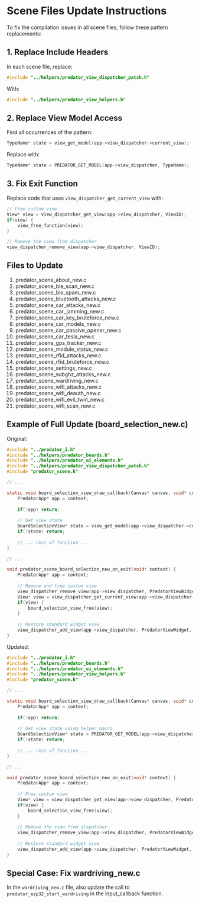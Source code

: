 # Scene Files Update Instructions

To fix the compilation issues in all scene files, follow these pattern replacements:

## 1. Replace Include Headers

In each scene file, replace:
```c
#include "../helpers/predator_view_dispatcher_patch.h"
```
With:
```c
#include "../helpers/predator_view_helpers.h"
```

## 2. Replace View Model Access

Find all occurrences of the pattern:
```c
TypeName* state = view_get_model(app->view_dispatcher->current_view);
```

Replace with:
```c
TypeName* state = PREDATOR_GET_MODEL(app->view_dispatcher, TypeName);
```

## 3. Fix Exit Function

Replace code that uses `view_dispatcher_get_current_view` with:
```c
// Free custom view
View* view = view_dispatcher_get_view(app->view_dispatcher, ViewID);
if(view) {
    view_free_function(view);
}

// Remove the view from dispatcher
view_dispatcher_remove_view(app->view_dispatcher, ViewID);
```

## Files to Update

1. predator_scene_about_new.c
2. predator_scene_ble_scan_new.c
3. predator_scene_ble_spam_new.c
4. predator_scene_bluetooth_attacks_new.c
5. predator_scene_car_attacks_new.c
6. predator_scene_car_jamming_new.c
7. predator_scene_car_key_bruteforce_new.c
8. predator_scene_car_models_new.c
9. predator_scene_car_passive_opener_new.c
10. predator_scene_car_tesla_new.c
11. predator_scene_gps_tracker_new.c
12. predator_scene_module_status_new.c
13. predator_scene_rfid_attacks_new.c
14. predator_scene_rfid_bruteforce_new.c
15. predator_scene_settings_new.c
16. predator_scene_subghz_attacks_new.c
17. predator_scene_wardriving_new.c
18. predator_scene_wifi_attacks_new.c
19. predator_scene_wifi_deauth_new.c
20. predator_scene_wifi_evil_twin_new.c
21. predator_scene_wifi_scan_new.c

## Example of Full Update (board_selection_new.c)

Original:
```c
#include "../predator_i.h"
#include "../helpers/predator_boards.h"
#include "../helpers/predator_ui_elements.h"
#include "../helpers/predator_view_dispatcher_patch.h"
#include "predator_scene.h"

// ...

static void board_selection_view_draw_callback(Canvas* canvas, void* context) {
    PredatorApp* app = context;
    
    if(!app) return;
    
    // Get view state
    BoardSelectionView* state = view_get_model(app->view_dispatcher->current_view);
    if(!state) return;
    
    // ... rest of function ...
}

// ...

void predator_scene_board_selection_new_on_exit(void* context) {
    PredatorApp* app = context;
    
    // Remove and free custom view
    view_dispatcher_remove_view(app->view_dispatcher, PredatorViewWidget);
    View* view = view_dispatcher_get_current_view(app->view_dispatcher);
    if(view) {
        board_selection_view_free(view);
    }
    
    // Restore standard widget view
    view_dispatcher_add_view(app->view_dispatcher, PredatorViewWidget, widget_get_view(app->widget));
}
```

Updated:
```c
#include "../predator_i.h"
#include "../helpers/predator_boards.h"
#include "../helpers/predator_ui_elements.h"
#include "../helpers/predator_view_helpers.h"
#include "predator_scene.h"

// ...

static void board_selection_view_draw_callback(Canvas* canvas, void* context) {
    PredatorApp* app = context;
    
    if(!app) return;
    
    // Get view state using helper macro
    BoardSelectionView* state = PREDATOR_GET_MODEL(app->view_dispatcher, BoardSelectionView);
    if(!state) return;
    
    // ... rest of function ...
}

// ...

void predator_scene_board_selection_new_on_exit(void* context) {
    PredatorApp* app = context;
    
    // Free custom view
    View* view = view_dispatcher_get_view(app->view_dispatcher, PredatorViewWidget);
    if(view) {
        board_selection_view_free(view);
    }
    
    // Remove the view from dispatcher
    view_dispatcher_remove_view(app->view_dispatcher, PredatorViewWidget);
    
    // Restore standard widget view
    view_dispatcher_add_view(app->view_dispatcher, PredatorViewWidget, widget_get_view(app->widget));
}
```

## Special Case: Fix wardriving_new.c
In the `wardriving_new.c` file, also update the call to `predator_esp32_start_wardriving` in the input_callback function.
